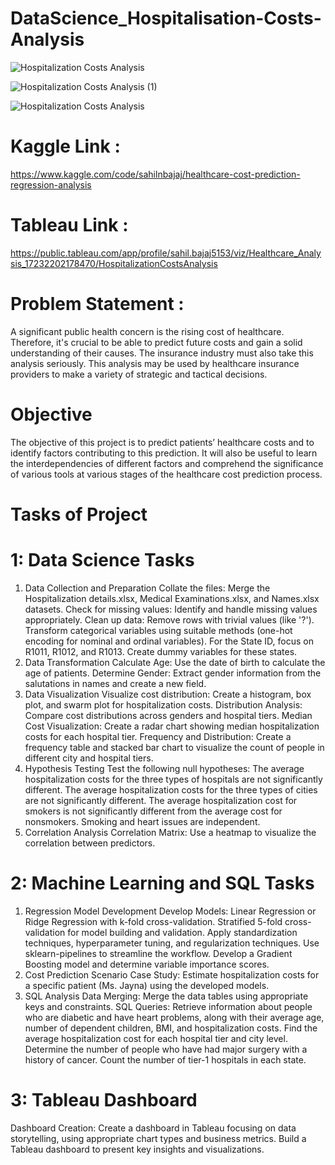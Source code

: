 # DataScience_Hospitalisation-Costs-Analysis
![Hospitalization Costs Analysis](https://github.com/user-attachments/assets/5c062e9e-6abb-43a9-8a20-ac9e1d1fb390)

![Hospitalization Costs Analysis (1)](https://github.com/user-attachments/assets/7ed6dfc6-069b-4c51-abe8-b500f5b62aba)

![Hospitalization Costs Analysis](https://github.com/user-attachments/assets/71f10fd1-2a84-4b24-b0c4-7d66a3b97b2c)

# Kaggle Link : 
https://www.kaggle.com/code/sahilnbajaj/healthcare-cost-prediction-regression-analysis

# Tableau Link : 
https://public.tableau.com/app/profile/sahil.bajaj5153/viz/Healthcare_Analysis_17232202178470/HospitalizationCostsAnalysis

# Problem Statement : 
A significant public health concern is the rising cost of healthcare. Therefore, it's crucial to be able to predict future costs and gain a solid understanding of their causes. The
insurance industry must also take this analysis seriously. This analysis may be used by
healthcare insurance providers to make a variety of strategic and tactical decisions.

# Objective  
The objective of this project is to predict patients’ healthcare costs and to identify factors contributing to this prediction. It will also be useful to learn the interdependencies of different factors and comprehend the significance of various tools at various stages of
the healthcare cost prediction process.

# Tasks of Project
# 1: Data Science Tasks
1. Data Collection and Preparation
Collate the files: Merge the Hospitalization details.xlsx, Medical Examinations.xlsx, and Names.xlsx datasets.
Check for missing values: Identify and handle missing values appropriately.
Clean up data:
Remove rows with trivial values (like '?').
Transform categorical variables using suitable methods (one-hot encoding for nominal and ordinal variables).
For the State ID, focus on R1011, R1012, and R1013. Create dummy variables for these states.
2. Data Transformation
Calculate Age: Use the date of birth to calculate the age of patients.
Determine Gender: Extract gender information from the salutations in names and create a new field.
3. Data Visualization
Visualize cost distribution: Create a histogram, box plot, and swarm plot for hospitalization costs.
Distribution Analysis: Compare cost distributions across genders and hospital tiers.
Median Cost Visualization: Create a radar chart showing median hospitalization costs for each hospital tier.
Frequency and Distribution:
Create a frequency table and stacked bar chart to visualize the count of people in different city and hospital tiers.
4. Hypothesis Testing
Test the following null hypotheses:
The average hospitalization costs for the three types of hospitals are not significantly different.
The average hospitalization costs for the three types of cities are not significantly different.
The average hospitalization cost for smokers is not significantly different from the average cost for nonsmokers.
Smoking and heart issues are independent.
5. Correlation Analysis
Correlation Matrix: Use a heatmap to visualize the correlation between predictors.

# 2: Machine Learning and SQL Tasks

1. Regression Model Development
Develop Models:
Linear Regression or Ridge Regression with k-fold cross-validation.
Stratified 5-fold cross-validation for model building and validation.
Apply standardization techniques, hyperparameter tuning, and regularization techniques.
Use sklearn-pipelines to streamline the workflow.
Develop a Gradient Boosting model and determine variable importance scores.
2. Cost Prediction Scenario
Case Study: Estimate hospitalization costs for a specific patient (Ms. Jayna) using the developed models.
3. SQL Analysis
Data Merging: Merge the data tables using appropriate keys and constraints.
SQL Queries:
Retrieve information about people who are diabetic and have heart problems, along with their average age, number of dependent children, BMI, and hospitalization costs.
Find the average hospitalization cost for each hospital tier and city level.
Determine the number of people who have had major surgery with a history of cancer.
Count the number of tier-1 hospitals in each state.


# 3: Tableau Dashboard
Dashboard Creation: Create a dashboard in Tableau focusing on data storytelling, using appropriate chart types and business metrics.
Build a Tableau dashboard to present key insights and visualizations.
